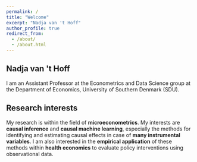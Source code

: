 ```yaml
---
permalink: /
title: "Welcome"
excerpt: "Nadja van 't Hoff"
author_profile: true
redirect_from: 
  - /about/
  - /about.html
---
```


Nadja van 't Hoff
------
I am an Assistant Professor at the Econometrics and Data Science group at the Department of Economics, University of Southern Denmark (SDU).  



Research interests
------
My research is within the field of **microeconometrics**. My interests are **causal inference** and **causal machine learning**, especially the methods for identifying and estimating causal effects in case of **many instrumental variables**. I am also interested in the **empirical application** of these methods within **health economics** to evaluate policy interventions using observational data.


<!---
![Test image](images/mstile-150x150.png)
-->
